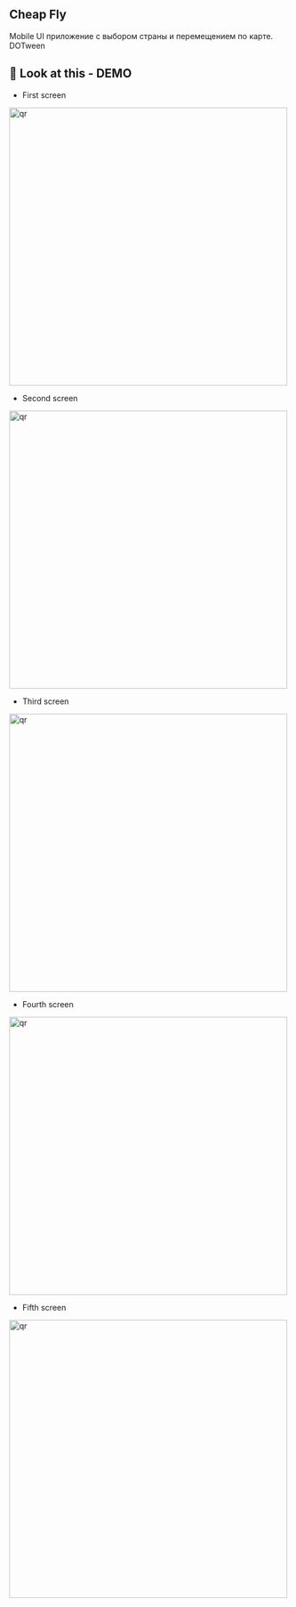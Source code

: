 ##  Cheap Fly 
Mobile
UI приложение с выбором страны и перемещением по карте.
DOTween


    
## 👀 Look at this - DEMO

- First screen
<p align="left">
 <img width="500px" src="https://i.imgur.com/vGUaxco.jpeg" alt="qr"/>
</p>

- Second screen
  <p align="left">
 <img width="500px" src="https://i.imgur.com/1IkBgHV.jpeg" alt="qr"/>
  </p>
  
- Third screen
  <p align="left">
 <img width="500px" src="https://i.imgur.com/568dRfD.jpeg" alt="qr"/>
  </p>
  
  - Fourth screen
  <p align="left">
 <img width="500px" src="https://i.imgur.com/JqiIBR4.jpeg" alt="qr"/>
  </p>

   - Fifth screen
  <p align="left">
 <img width="500px" src="https://i.imgur.com/HZ6PJVS.jpeg" alt="qr"/>
  </p>




